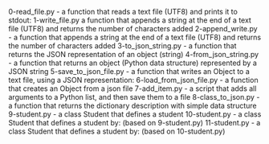 0-read_file.py - a function that reads a text file (UTF8) and prints it to stdout:
1-write_file.py a function that appends a string at the end of a text file (UTF8) and returns the number of characters added
2-append_write.py - a function that appends a string at the end of a text file (UTF8) and returns the number of characters added
3-to_json_string.py - a function that returns the JSON representation of an object (string)
4-from_json_string.py - a function that returns an object (Python data structure) represented by a JSON string
5-save_to_json_file.py - a function that writes an Object to a text file, using a JSON representation:
6-load_from_json_file.py - a function that creates an Object from a json file
7-add_item.py - a script that adds all arguments to a Python list, and then save them to a file
8-class_to_json.py - a function that returns the dictionary description with simple data structure
9-student.py - a class Student that defines a student
10-student.py - a class Student that defines a student by: (based on 9-student.py)
11-student.py - a class Student that defines a student by: (based on 10-student.py)
